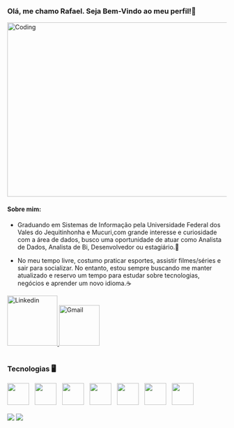 ### Olá, me chamo Rafael. Seja Bem-Vindo ao meu perfil!👋

<img align="center" alt="Coding" width="980" height="400" src="https://cdn.dribbble.com/users/1162077/screenshots/3848914/programmer.gif">

#### Sobre mim:
* Graduando em Sistemas de Informação pela Universidade Federal dos Vales do Jequitinhonha e Mucuri,com grande interesse e curiosidade com a área de dados, busco uma oportunidade de atuar como Analista de Dados, Analista de Bi, Desenvolvedor ou estagiário.🧐

* No meu tempo livre, costumo praticar esportes, assistir filmes/séries e sair para socializar. No entanto, 
estou sempre buscando me manter atualizado e reservo um tempo para estudar sobre tecnologias, 
negócios e aprender um novo idioma.☕

<a align="left" href = "https://www.linkedin.com/in/rafael-rodrigues-469b0b239/">
  <img width="115" alt="Linkedin" src="https://img.shields.io/badge/linkedin-%230077B5.svg?style=for-the-badge&logo=linkedin&logoColor=white">
</a>
<a href = "mailto: rafarodrigues919@gmail.com">
<img width="93" alt="Gmail" src="https://img.shields.io/badge/Gmail-D14836?style=for-the-badge&logo=gmail&logoColor=white">
</a>

<div  align="left"> 
  <div style="display: inline_block"><br>
    <h3 align="left">Tecnologias 🖥️</h3>
      <img align="left" width="50px" style="padding-right:10px;" src="https://cdn.jsdelivr.net/gh/devicons/devicon/icons/java/java-original-wordmark.svg" width="80"/> 
      <img align="left" width="50px" style="padding-right:10px;" src="https://cdn.jsdelivr.net/gh/devicons/devicon/icons/python/python-original-wordmark.svg" width="80"/>         
      <img align="left" width="50px" style="padding-right:10px;" src="https://cdn.jsdelivr.net/gh/devicons/devicon/icons/numpy/numpy-original-wordmark.svg" width="80"/>
      <img align="left" width="50px" style="padding-right:10px;" src="https://cdn.jsdelivr.net/gh/devicons/devicon/icons/pandas/pandas-original-wordmark.svg" width="80"/>
      <img align="left" width="50px" style="padding-right:10px;" src="https://cdn.jsdelivr.net/gh/devicons/devicon/icons/mysql/mysql-original-wordmark.svg" width="80"/>
      <img align="left" width="50px" style="padding-right:10px;" src="https://cdn.jsdelivr.net/gh/devicons/devicon/icons/django/django-plain-wordmark.svg" width="80"/>
      <img align="left" width="50px" style="padding-right:10px;" src="https://cdn.jsdelivr.net/gh/devicons/devicon/icons/git/git-original.svg" width="60"/>
</div>
<br>
<br>
<br>
<br>

<div style="display: inline_block">
  <img align="center" src="https://streak-stats.demolab.com/?user=Rafadrodrigues&theme=highcontrast">
  <img align="center" src="https://github-readme-stats.vercel.app/api/top-langs/?username=Rafadrodrigues&hide_progress=false&theme=highcontrast" />
</div>
<br>

<!--
Here are some ideas to get you started:

- 🔭 I’m currently looking for a job ...
- 🌱 I’m currently learning Python...
- 👯 I’m looking to collaborate on ...
- 🤔 I’m looking for help with ...
- 💬 Ask me about ...
- 📫 How to reach me: ...
- 😄 Pronouns: ...
- ⚡ Fun fact: ...
-->
